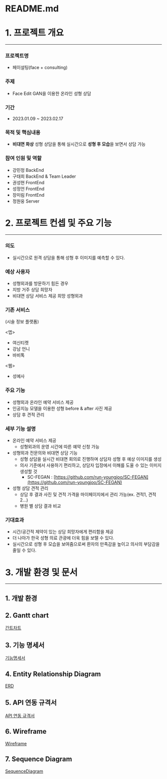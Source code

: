 # README.md

# 1. 프로젝트 개요

---

### 프로젝트명

- 페이설팅(face + consulting)

### 주제

- Face Edit GAN을 이용한 온라인 성형 상담

### 기간

- 2023.01.09 ~ 2023.02.17

### 목적 및 핵심내용

- **비대면 화상** 성형 상담을 통해 실시간으로 **성형 후 모습**을 보면서 상담 가능

### 참여 인원 및 역할

- 강민정 BackEnd
- 구태희 BackEnd & Team Leader
- 권성현  FrontEnd
- 성정언  FrontEnd
- 장미림  FrontEnd
- 정원웅  Server

# 2. 프로젝트 컨셉 및 주요 기능

---

### 의도

- 실시간으로 원격 상담을 통해 성형 후 이미지를 예측할 수 있다.

### 예상 사용자

- 성형외과를 방문하기 힘든 경우
- 지방 거주 상담 희망자
- 비대면 상담 서비스 제공 희망 성형외과

### 기존 서비스

(시술 정보 플랫폼)

<앱>

- 여신티켓
- 강남 언니
- 바비톡

<웹>

- 성예사

### 주요 기능

- 성형외과 온라인 예약 서비스 제공
- 인공지능 모델을 이용한 성형 before & after 사진 제공
- 상담 후 견적 관리

### 세부 기능 설명

- 온라인 예약 서비스 제공
    - 성형외과의 운영 시간에 따른 예약 신청 가능
- 성형외과 전문의와 비대면 상담 기능
    - 성형 상담을 실시간 비대면 회의로 진행하며 상담자 성형 후 예상 이미지를 생성
    - 의사 기준에서 사용하기 편리하고, 상담자 입장에서 이해를 도울 수 있는 이미지 생성할 것
        - SC-FEGAN : [https://github.com/run-youngjoo/SC-FEGAN](https://github.com/run-youngjoo/SC-FEGAN)
- 성형 상담 견적 관리
    - 상담 후 결과 사진 및 견적 가격을 마이페이지에서 관리 가능(ex. 견적1, 견적2…)
    - 병원 별 상담 결과 비교

### 기대효과

- 시간/공간적 제약이 있는 상담 희망자에게 편리함을 제공
- 더 나아가 한국 성형 의료 관광에 더욱 힘을 보탤 수 있다.
- 실시간으로 성형 후 모습을 보여줌으로써 환자의 만족감을 높이고 의사의 부담감을 줄일 수 있다.

# 3. 개발 환경 및 문서

---

## 1. 개발 환경

## 2. Gantt chart

[간트차트](./exec/docs/%EA%B0%84%ED%8A%B8%EC%B0%A8%ED%8A%B8.md)

## 3. 기능 명세서

[기능명세서](./exec/docs/%EA%B8%B0%EB%8A%A5%EB%AA%85%EC%84%B8%EC%84%9C.md)

## 4. Entity Relationship Diagram

[ERD](./exec/docs/ERD.md)

## 5. API 연동 규격서

[API 연동 규격서](./exec/docs/API%EC%97%B0%EB%8F%99%EA%B7%9C%EA%B2%A9%EC%84%9C.md)

## 6. Wireframe

[Wireframe](./exec/docs/Wireframe.md)

## 7. Sequence Diagram

[SequenceDiagram](./exec/docs/seqDiagram.md)